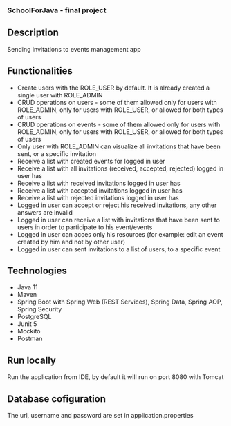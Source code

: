 ### SchoolForJava - final project ###

## Description ## 
Sending invitations to events management app

## Functionalities ##
- Create users with the ROLE_USER by default. It is already created a single user with ROLE_ADMIN
- CRUD operations on users - some of them allowed only for users with ROLE_ADMIN, only for users with ROLE_USER, or allowed for both types of users
- CRUD operations on events - some of them allowed only for users with ROLE_ADMIN, only for users with ROLE_USER, or allowed for both types of users
- Only user with ROLE_ADMIN can visualize all invitations that have been sent, or a specific invitation
- Receive a list with created events for logged in user
- Receive a list with all invitations (received, accepted, rejected) logged in user has
- Receive a list with received invitations logged in user has
- Receive a list with accepted invitations logged in user has
- Receive a list with rejected invitations logged in user has
- Logged in user can accept or reject his received invitations, any other answers are invalid
- Logged in user can receive a list with invitations that have been sent to users in order to participate to his event/events
- Logged in user can acces only his resources (for example: edit an event created by him and not by other user)
- Logged in user can sent invitations to a list of users, to a specific event

## Technologies ##
- Java 11
- Maven
- Spring Boot with Spring Web (REST Services), Spring Data, Spring AOP, Spring Security
- PostgreSQL
- Junit 5
- Mockito
- Postman

## Run locally ##
Run the application from IDE, by default it will run on port 8080 with Tomcat

## Database cofiguration ##
The url, username and password are set in application.properties
